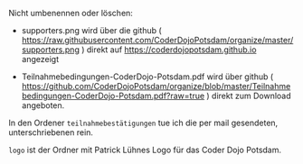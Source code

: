 
Nicht umbenennen oder löschen:

- supporters.png wird über die github ( https://raw.githubusercontent.com/CoderDojoPotsdam/organize/master/supporters.png ) direkt auf 
  https://coderdojopotsdam.github.io angezeigt
    
- Teilnahmebedingungen-CoderDojo-Potsdam.pdf wird über 
  github ( https://github.com/CoderDojoPotsdam/organize/blob/master/Teilnahmebedingungen-CoderDojo-Potsdam.pdf?raw=true ) direkt zum Download angeboten.

In den Ordener `teilnahmebestätigungen` tue ich die per mail gesendeten, 
unterschriebenen rein.

`logo` ist der Ordner mit Patrick Lühnes Logo für das Coder Dojo Potsdam.
